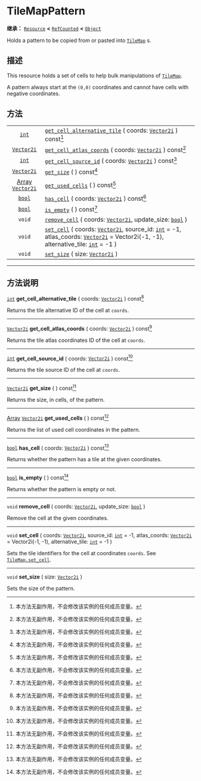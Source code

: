 <!-- ⚠ 请勿编辑本文件 ⚠ -->
<!-- 本文档使用脚本从 WeDot 引擎源码仓库生成。 -->
<!-- 生成脚本：https://github.com/WeDot-Engine/WeDot/tree/master/doc/tools/make_md.py； -->
<!-- 原文件：https://github.com/WeDot-Engine/WeDot/tree/master/doc/classes/TileMapPattern.xml。 -->

<div id="_class_tilemappattern"></div>

# TileMapPattern

**继承：** [`Resource`](class_resource.md) **<** [`RefCounted`](class_refcounted.md) **<** [`Object`](class_object.md)

Holds a pattern to be copied from or pasted into [`TileMap`](class_tilemap.md) s.

## 描述

This resource holds a set of cells to help bulk manipulations of [`TileMap`](class_tilemap.md).

A pattern always start at the `(0,0)` coordinates and cannot have cells with negative coordinates.

## 方法

|||
|:-:|:--|
| [`int`](class_int.md)                                   | [`get_cell_alternative_tile`](class_tilemappattern.md#class_tilemappattern_method_get_cell_alternative_tile) ( coords: [`Vector2i`](class_vector2i.md) ) const[^const]                                                                                                        |
| [`Vector2i`](class_vector2i.md)                         | [`get_cell_atlas_coords`](class_tilemappattern.md#class_tilemappattern_method_get_cell_atlas_coords) ( coords: [`Vector2i`](class_vector2i.md) ) const[^const]                                                                                                                |
| [`int`](class_int.md)                                   | [`get_cell_source_id`](class_tilemappattern.md#class_tilemappattern_method_get_cell_source_id) ( coords: [`Vector2i`](class_vector2i.md) ) const[^const]                                                                                                                      |
| [`Vector2i`](class_vector2i.md)                         | [`get_size`](class_tilemappattern.md#class_tilemappattern_method_get_size) ( ) const[^const]                                                                                                                                                                                  |
| [Array](class_array.md) [`Vector2i`](class_vector2i.md) | [`get_used_cells`](class_tilemappattern.md#class_tilemappattern_method_get_used_cells) ( ) const[^const]                                                                                                                                                                      |
| [`bool`](class_bool.md)                                 | [`has_cell`](class_tilemappattern.md#class_tilemappattern_method_has_cell) ( coords: [`Vector2i`](class_vector2i.md) ) const[^const]                                                                                                                                          |
| [`bool`](class_bool.md)                                 | [`is_empty`](class_tilemappattern.md#class_tilemappattern_method_is_empty) ( ) const[^const]                                                                                                                                                                                  |
| `void`                                                  | [`remove_cell`](class_tilemappattern.md#class_tilemappattern_method_remove_cell) ( coords: [`Vector2i`](class_vector2i.md), update_size: [`bool`](class_bool.md) )                                                                                                            |
| `void`                                                  | [`set_cell`](class_tilemappattern.md#class_tilemappattern_method_set_cell) ( coords: [`Vector2i`](class_vector2i.md), source_id: [`int`](class_int.md) = -1, atlas_coords: [`Vector2i`](class_vector2i.md) = Vector2i(-1, -1), alternative_tile: [`int`](class_int.md) = -1 ) |
| `void`                                                  | [`set_size`](class_tilemappattern.md#class_tilemappattern_method_set_size) ( size: [`Vector2i`](class_vector2i.md) )                                                                                                                                                          |

<!-- rst-class:: classref-section-separator -->

---

## 方法说明

<div id="_class_tilemappattern_method_get_cell_alternative_tile"></div>

[`int`](class_int.md) **get_cell_alternative_tile** ( coords: [`Vector2i`](class_vector2i.md) ) const[^const]<div id="class_tilemappattern_method_get_cell_alternative_tile"></div>

Returns the tile alternative ID of the cell at `coords`.

<!-- rst-class:: classref-item-separator -->

---

<div id="_class_tilemappattern_method_get_cell_atlas_coords"></div>

[`Vector2i`](class_vector2i.md) **get_cell_atlas_coords** ( coords: [`Vector2i`](class_vector2i.md) ) const[^const]<div id="class_tilemappattern_method_get_cell_atlas_coords"></div>

Returns the tile atlas coordinates ID of the cell at `coords`.

<!-- rst-class:: classref-item-separator -->

---

<div id="_class_tilemappattern_method_get_cell_source_id"></div>

[`int`](class_int.md) **get_cell_source_id** ( coords: [`Vector2i`](class_vector2i.md) ) const[^const]<div id="class_tilemappattern_method_get_cell_source_id"></div>

Returns the tile source ID of the cell at `coords`.

<!-- rst-class:: classref-item-separator -->

---

<div id="_class_tilemappattern_method_get_size"></div>

[`Vector2i`](class_vector2i.md) **get_size** ( ) const[^const]<div id="class_tilemappattern_method_get_size"></div>

Returns the size, in cells, of the pattern.

<!-- rst-class:: classref-item-separator -->

---

<div id="_class_tilemappattern_method_get_used_cells"></div>

[Array](class_array.md) [`Vector2i`](class_vector2i.md) **get_used_cells** ( ) const[^const]<div id="class_tilemappattern_method_get_used_cells"></div>

Returns the list of used cell coordinates in the pattern.

<!-- rst-class:: classref-item-separator -->

---

<div id="_class_tilemappattern_method_has_cell"></div>

[`bool`](class_bool.md) **has_cell** ( coords: [`Vector2i`](class_vector2i.md) ) const[^const]<div id="class_tilemappattern_method_has_cell"></div>

Returns whether the pattern has a tile at the given coordinates.

<!-- rst-class:: classref-item-separator -->

---

<div id="_class_tilemappattern_method_is_empty"></div>

[`bool`](class_bool.md) **is_empty** ( ) const[^const]<div id="class_tilemappattern_method_is_empty"></div>

Returns whether the pattern is empty or not.

<!-- rst-class:: classref-item-separator -->

---

<div id="_class_tilemappattern_method_remove_cell"></div>

`void` **remove_cell** ( coords: [`Vector2i`](class_vector2i.md), update_size: [`bool`](class_bool.md) )<div id="class_tilemappattern_method_remove_cell"></div>

Remove the cell at the given coordinates.

<!-- rst-class:: classref-item-separator -->

---

<div id="_class_tilemappattern_method_set_cell"></div>

`void` **set_cell** ( coords: [`Vector2i`](class_vector2i.md), source_id: [`int`](class_int.md) = -1, atlas_coords: [`Vector2i`](class_vector2i.md) = Vector2i(-1, -1), alternative_tile: [`int`](class_int.md) = -1 )<div id="class_tilemappattern_method_set_cell"></div>

Sets the tile identifiers for the cell at coordinates `coords`. See [`TileMap.set_cell`](class_tilemap.md#class_tilemap_method_set_cell).

<!-- rst-class:: classref-item-separator -->

---

<div id="_class_tilemappattern_method_set_size"></div>

`void` **set_size** ( size: [`Vector2i`](class_vector2i.md) )<div id="class_tilemappattern_method_set_size"></div>

Sets the size of the pattern.

[^virtual]: 本方法通常需要用户覆盖才能生效。
[^const]: 本方法无副作用，不会修改该实例的任何成员变量。
[^vararg]: 本方法除了能接受在此处描述的参数外，还能够继续接受任意数量的参数。
[^constructor]: 本方法用于构造某个类型。
[^static]: 调用本方法无需实例，可直接使用类名进行调用。
[^operator]: 本方法描述的是使用本类型作为左操作数的有效运算符。
[^bitfield]: 这个值是由下列位标志构成位掩码的整数。
[^void]: 无返回值。

